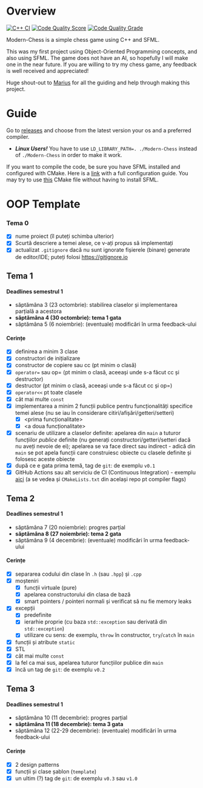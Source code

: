 # Overview
[![C++ CI](https://github.com/Robyss/Modern-Chess/actions/workflows/main.yml/badge.svg)](https://github.com/Robyss/Modern-Chess/actions/workflows/main.yml)
[![Code Quality Score](https://api.codiga.io/project/30651/score/svg)](https://app.codiga.io/public/project/30651/Modern-Chess/dashboard)
[![Code Quality Grade](https://api.codiga.io/project/30651/status/svg)](https://app.codiga.io/public/user/github/Robyss)


Modern-Chess is a simple chess game using C++ and SFML.

This was my first project using Object-Oriented Programming concepts, and also using SFML.
The game does not have an AI, so hopefully I will make one in the near future.
If you are willing to try my chess game, any feedback is well received and appreciated!

Huge shout-out to [Marius](https://github.com/mcmarius) for all the guiding and help through making this project.


# Guide
Go to [releases](https://github.com/Robyss/Modern-Chess/releases) and choose from the latest version your os and a preferred compiler. 
- ***Linux Users!*** You have to use ``LD_LIBRARY_PATH=. ./Modern-Chess`` instead of ``./Modern-Chess`` in order to make it work.

If you want to compile the code, be sure you have SFML installed and configured with CMake. 
Here is a [link](https://www.sfml-dev.org/tutorials/2.5/compile-with-cmake.php) with a full configuration guide.
You may try to use [this](https://github.com/Robyss/Modern-Chess/blob/master/.github/CMakeLists.txt) CMake file without having to install SFML.


# OOP Template

### Tema 0

- [x] nume proiect (îl puteți schimba ulterior)
- [x] Scurtă descriere a temei alese, ce v-ați propus să implementați
- [x] actualizat `.gitignore` dacă nu sunt ignorate fișierele (binare) generate de editor/IDE; puteți folosi https://gitignore.io

## Tema 1

#### Deadlines semestrul 1
- săptămâna 3 (23 octombrie): stabilirea claselor și implementarea parțială a acestora
- **săptămâna 4 (30 octombrie): tema 1 gata**
- săptămâna 5 (6 noiembrie): (eventuale) modificări în urma feedback-ului

#### Cerințe
- [x] definirea a minim 3 clase
- [x] constructori de inițializare
- [x] constructor de copiere sau cc (pt minim o clasă)
- [x] `operator=` sau op= (pt minim o clasă, aceeași unde s-a făcut cc și destructor)
- [x] destructor (pt minim o clasă, aceeași unde s-a făcut cc și op=)
- [x] `operator<<` pt toate clasele
- [x] cât mai multe `const`
- [x] implementarea a minim 2 funcții publice pentru funcționalități specifice temei alese (nu se iau în considerare citiri/afișări/getteri/setteri)
  - [x] <prima funcționalitate>
  - [x] <a doua funcționalitate>
- [x] scenariu de utilizare a claselor definite: apelarea din `main` a tuturor funcțiilor _publice_ definite (nu generați constructori/getteri/setteri dacă nu aveți nevoie de ei); apelarea se va face direct sau indirect - adică din `main` se pot apela funcții care construiesc obiecte cu clasele definite și folosesc aceste obiecte
- [x] după ce e gata prima temă, tag de `git`: de exemplu `v0.1`
- [x] GitHub Actions sau alt serviciu de CI (Continuous Integration) - exemplu [aici](https://github.com/mcmarius/demo-poo/blob/master/.github/workflows/cmake.yml) (a se vedea și `CMakeLists.txt` din același repo pt compiler flags)

## Tema 2

#### Deadlines semestrul 1
- săptămâna 7 (20 noiembrie): progres parțial
- **săptămâna 8 (27 noiembrie): tema 2 gata**
- săptămâna 9 (4 decembrie): (eventuale) modificări în urma feedback-ului

#### Cerințe
- [x] separarea codului din clase în `.h` (sau `.hpp`) și `.cpp`
- [x] moșteniri
  - [x] funcții virtuale (pure)
  - [x] apelarea constructorului din clasa de bază 
  - [x] smart pointers / pointeri normali și verificat să nu fie memory leaks
- [x] excepții
  - [x] predefinite
  - [x] ierarhie proprie (cu baza `std::exception` sau derivată din `std::exception`)
  - [x] utilizare cu sens: de exemplu, `throw` în constructor, `try`/`catch` în `main`
- [x] funcții și atribute `static`
- [x] STL
- [x] cât mai multe `const`
- [x] la fel ca mai sus, apelarea tuturor funcțiilor publice din `main`
- [x] încă un tag de `git`: de exemplu `v0.2`

## Tema 3

#### Deadlines semestrul 1
- săptămâna 10 (11 decembrie): progres parțial
- **săptămâna 11 (18 decembrie): tema 3 gata**
- săptămâna 12 (22-29 decembrie): (eventuale) modificări în urma feedback-ului

#### Cerințe
- [x] 2 design patterns
- [x] funcții și clase șablon (`template`)
- [x] un ultim (?) tag de `git`: de exemplu `v0.3` sau `v1.0`
